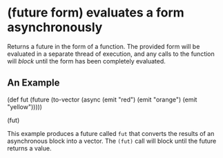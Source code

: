 # (future form) evaluates a form asynchronously
Returns a future in the form of a function. The provided form will be evaluated in a separate thread of execution, and any calls to the function will *block* until the form has been completely evaluated.

## An Example

  (def fut (future
    (to-vector (async
      (emit "red")
      (emit "orange")
      (emit "yellow")))))

  (fut)

This example produces a future called `fut` that converts the results of an asynchronous block into a vector. The `(fut)` call will block until the future returns a value.

